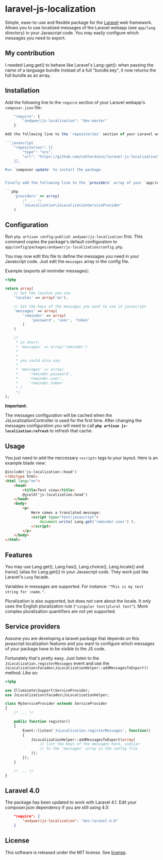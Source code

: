 laravel-js-localization
=======================

Simple, ease-to-use and flexible package for the [Laravel](http://laravel.com/) web framework. Allows you to use localized messages of the Laravel webapp (see `app/lang` directory) in your Javascript code. You may easily configure which messages you need to export.

My contribution
---------------

I needed Lang.get() to behave like Laravel's Lang::get(): when passing the name of a language bundle instead of a full "bundle.key", it now returns the full bundle as an array.

Installation
------------

Add the following line to the `require` section of your Laravel webapp's `composer.json` file:

```javascript
    "require": {
        "andywer/js-localization": "dev-master"
    }

Add the following line to the `repositories` section of your Laravel webapp's `composer.json` file:

```javascript
    "repositories": [{
        "type": "vcs",
        "url": "https://github.com/natharduini/laravel-js-localization"
    }],

Run `composer update` to install the package.


Finally add the following line to the `providers` array of your `app/config/app.php` file:

```php
    'providers' => array(
        /* ... */
        'JsLocalization\JsLocalizationServiceProvider'
    )
```


Configuration
-------------

Run `php artisan config:publish andywer/js-localization` first. This command copies the package's default configuration to `app/config/packages/andywer/js-localization/config.php`.

You may now edit this file to define the messages you need in your Javascript code. Just edit the `messages` array in the config file.

Example (exports all reminder messages):

```php
<?php

return array(
    // Set the locales you use
    'locales' => array('en'),

    // Set the keys of the messages you want to use in javascript
    'messages' => array(
        'reminder' => array(
            'password', 'user', 'token'
        )
    )

    /*
     * in short:
     * 'messages' => array('reminder')
     *
     *
     * you could also use:
     *
     * 'messages' => array(
     *     'reminder.password',
     *     'reminder.user',
     *     'reminder.token'
     * )
     */
);
```

__Important:__

The messages configuration will be cached when the JsLocalizationController is used for the first time. After changing the messages configuration you will need to call __`php artisan js-localization:refresh`__ to refresh that cache.


Usage
-----

You just need to add the neccessary `<script>` tags to your layout. Here is an example blade view:

```html
@include('js-localization::head')
<!doctype html>
<html lang="en">
    <head>
        <title>Test view</title>
        @yield('js-localization.head')
    </head>
    <body>
        <p>
            Here comes a translated message:
            <script type="text/javascript">
                document.write( Lang.get('reminder.user') );
            </script>
        </p>
    </body>
</html>
```

Features
--------

You may use Lang.get(), Lang.has(), Lang.choice(), Lang.locale() and trans() (alias for Lang.get()) in your Javascript code. They work just like Laravel's `Lang` facade.

Variables in messages are supported. For instance: `"This is my test string for :name."`.

Pluralization is also supported, but does not care about the locale. It only uses the English pluralization rule (`"singular text|plural text"`). More complex pluralization quantifiers are not yet supported.


Service providers
-----------------

Assume you are developing a laravel package that depends on this javascript localization features and you want to configure which messages of your package have to be visible to the JS code.

Fortunately that's pretty easy. Just listen to the `JsLocalization.registerMessages` event and use the `JsLocalization\Facades\JsLocalizationHelper::addMessagesToExport()` method. Like so:

```php
<?php

use Illuminate\Support\ServiceProvider;
use JsLocalization\Facades\JsLocalizationHelper;

class MyServiceProvider extends ServiceProvider
{
    /* ... */

    public function register()
    {
        Event::listen('JsLocalization.registerMessages', function()
        {
            JsLocalizationHelper::addMessagesToExport(array(
                // list the keys of the messages here, similar
                // to the 'messages' array in the config file
            ));
        });
    }

    /* ... */
}
```


Laravel 4.0
-----------

The package has been updated to work with Laravel 4.1. Edit your composer.json dependency if you are still using 4.0:

```json
    "require": {
        "andywer/js-localization": "dev-laravel-4.0"
    }
```

License
-------

This software is released under the MIT license. See [license](https://raw.github.com/andywer/laravel-js-localization/master/LICENSE).
